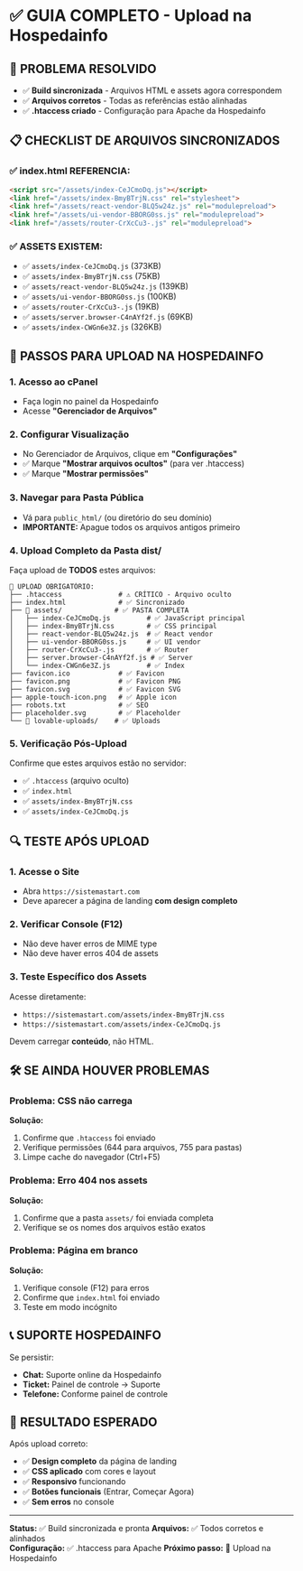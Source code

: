 # ✅ GUIA COMPLETO - Upload na Hospedainfo

## 🎯 **PROBLEMA RESOLVIDO**
- ✅ **Build sincronizada** - Arquivos HTML e assets agora correspondem
- ✅ **Arquivos corretos** - Todas as referências estão alinhadas
- ✅ **.htaccess criado** - Configuração para Apache da Hospedainfo

## 📋 **CHECKLIST DE ARQUIVOS SINCRONIZADOS**

### ✅ **index.html REFERENCIA:**
```html
<script src="/assets/index-CeJCmoDq.js"></script>
<link href="/assets/index-BmyBTrjN.css" rel="stylesheet">
<link href="/assets/react-vendor-BLQ5w24z.js" rel="modulepreload">
<link href="/assets/ui-vendor-BBORG0ss.js" rel="modulepreload">
<link href="/assets/router-CrXcCu3-.js" rel="modulepreload">
```

### ✅ **ASSETS EXISTEM:**
- ✅ `assets/index-CeJCmoDq.js` (373KB)
- ✅ `assets/index-BmyBTrjN.css` (75KB) 
- ✅ `assets/react-vendor-BLQ5w24z.js` (139KB)
- ✅ `assets/ui-vendor-BBORG0ss.js` (100KB)
- ✅ `assets/router-CrXcCu3-.js` (19KB)
- ✅ `assets/server.browser-C4nAYf2f.js` (69KB)
- ✅ `assets/index-CWGn6e3Z.js` (326KB)

## 🚀 **PASSOS PARA UPLOAD NA HOSPEDAINFO**

### 1. **Acesso ao cPanel**
- Faça login no painel da Hospedainfo
- Acesse **"Gerenciador de Arquivos"**

### 2. **Configurar Visualização**
- No Gerenciador de Arquivos, clique em **"Configurações"**
- ✅ Marque **"Mostrar arquivos ocultos"** (para ver .htaccess)
- ✅ Marque **"Mostrar permissões"**

### 3. **Navegar para Pasta Pública**
- Vá para `public_html/` (ou diretório do seu domínio)
- **IMPORTANTE:** Apague todos os arquivos antigos primeiro

### 4. **Upload Completo da Pasta dist/**
Faça upload de **TODOS** estes arquivos:

```
📁 UPLOAD OBRIGATÓRIO:
├── .htaccess              # ⚠️ CRÍTICO - Arquivo oculto
├── index.html             # ✅ Sincronizado
├── 📁 assets/             # ✅ PASTA COMPLETA
│   ├── index-CeJCmoDq.js         # ✅ JavaScript principal
│   ├── index-BmyBTrjN.css        # ✅ CSS principal  
│   ├── react-vendor-BLQ5w24z.js  # ✅ React vendor
│   ├── ui-vendor-BBORG0ss.js     # ✅ UI vendor
│   ├── router-CrXcCu3-.js        # ✅ Router
│   ├── server.browser-C4nAYf2f.js # ✅ Server
│   └── index-CWGn6e3Z.js         # ✅ Index
├── favicon.ico            # ✅ Favicon
├── favicon.png            # ✅ Favicon PNG
├── favicon.svg            # ✅ Favicon SVG
├── apple-touch-icon.png   # ✅ Apple icon
├── robots.txt             # ✅ SEO
├── placeholder.svg        # ✅ Placeholder
└── 📁 lovable-uploads/    # ✅ Uploads
```

### 5. **Verificação Pós-Upload**
Confirme que estes arquivos estão no servidor:
- ✅ `.htaccess` (arquivo oculto)
- ✅ `index.html`
- ✅ `assets/index-BmyBTrjN.css`
- ✅ `assets/index-CeJCmoDq.js`

## 🔍 **TESTE APÓS UPLOAD**

### 1. **Acesse o Site**
- Abra `https://sistemastart.com`
- Deve aparecer a página de landing **com design completo**

### 2. **Verificar Console (F12)**
- Não deve haver erros de MIME type
- Não deve haver erros 404 de assets

### 3. **Teste Específico dos Assets**
Acesse diretamente:
- `https://sistemastart.com/assets/index-BmyBTrjN.css`
- `https://sistemastart.com/assets/index-CeJCmoDq.js`

Devem carregar **conteúdo**, não HTML.

## 🛠️ **SE AINDA HOUVER PROBLEMAS**

### Problema: CSS não carrega
**Solução:**
1. Confirme que `.htaccess` foi enviado
2. Verifique permissões (644 para arquivos, 755 para pastas)
3. Limpe cache do navegador (Ctrl+F5)

### Problema: Erro 404 nos assets
**Solução:**
1. Confirme que a pasta `assets/` foi enviada completa
2. Verifique se os nomes dos arquivos estão exatos

### Problema: Página em branco
**Solução:**
1. Verifique console (F12) para erros
2. Confirme que `index.html` foi enviado
3. Teste em modo incógnito

## 📞 **SUPORTE HOSPEDAINFO**

Se persistir:
- **Chat:** Suporte online da Hospedainfo  
- **Ticket:** Painel de controle → Suporte
- **Telefone:** Conforme painel de controle

## 🎯 **RESULTADO ESPERADO**

Após upload correto:
- ✅ **Design completo** da página de landing
- ✅ **CSS aplicado** com cores e layout
- ✅ **Responsivo** funcionando
- ✅ **Botões funcionais** (Entrar, Começar Agora)
- ✅ **Sem erros** no console

---

**Status:** ✅ Build sincronizada e pronta
**Arquivos:** ✅ Todos corretos e alinhados  
**Configuração:** ✅ .htaccess para Apache
**Próximo passo:** 🚀 Upload na Hospedainfo 